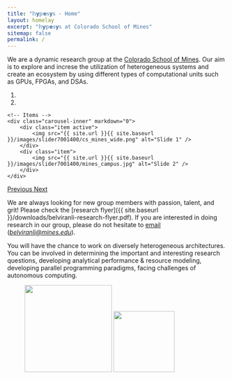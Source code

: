 ```yaml
---
title: "𝕙𝘆𝕡𝗲𝕤𝘆𝕤 - Home"
layout: homelay
excerpt: "𝕙𝘆𝕡𝗲𝕤𝘆𝕤 at Colorado School of Mines"
sitemap: false
permalink: /
---
```


We are a dynamic research group at the [Colorado School of Mines](https://cs.mines.edu). Our aim is to explore and increse the utilization of heterogeneous systems and create an ecosystem by using different types of computational units such as GPUs, FPGAs, and DSAs.

<div markdown="0" id="carousel" class="carousel slide" data-ride="carousel" data-interval="4000" data-pause="hover" >
    <!-- Menu -->
    <ol class="carousel-indicators">
        <li data-target="#carousel" data-slide-to="0" class="active"></li>
        <li data-target="#carousel" data-slide-to="1"></li>
    </ol>

    <!-- Items -->
    <div class="carousel-inner" markdown="0">
        <div class="item active">
            <img src="{{ site.url }}{{ site.baseurl }}/images/slider7001400/cs_mines_wide.png" alt="Slide 1" />
        </div>
        <div class="item">
            <img src="{{ site.url }}{{ site.baseurl }}/images/slider7001400/mines_campus.jpg" alt="Slide 2" />
        </div>
    </div>
  <a class="left carousel-control" href="#carousel" role="button" data-slide="prev">
    <span class="glyphicon glyphicon-chevron-left" aria-hidden="true"></span>
    <span class="sr-only">Previous</span>
  </a>
  <a class="right carousel-control" href="#carousel" role="button" data-slide="next">
    <span class="glyphicon glyphicon-chevron-right" aria-hidden="true"></span>
    <span class="sr-only">Next</span>
  </a>
</div>



We are always looking for new group members with passion, talent, and grit! Please check the [research flyer]({{ site.baseurl }}/downloads/belviranli-research-flyer.pdf). If you are interested in doing research in our group, please do not hesitate to [email](mailto:belviranli@mines.com) (*belviranli@mines.edu*).

You will have the chance to work on diversely heterogeneous architectures. You can  be involved in determining the important and interesting research questions, developing analytical performance & resource modeling, developing parallel programming paradigms, facing challenges of autonomous computing.


<!-- We are located at Leiden University, the birthplace of superconductivity and home to Kamerlingh Onnes, Lorentz, Huygens, Einstein, de Sitter, and others (see e.g. [the wall of signatures from Ehrenfest lecturers](https://www.lorentz.leidenuniv.nl/history/colloquium/muur_heel.html)). We exchange ideas and work with our neighbors from [Quantum Matter & Optics](http://www.physics.leidenuniv.nl/qo-home), as well as with the colleagues from our [world-class theory section](https://www.lorentz.leidenuniv.nl). -->



<!-- We are grateful for funding from Leiden University, [NWO](www.nwo.nl) ([Vidi talent scheme](http://www.nwo.nl/en/research-and-results/programmes/Talent+Scheme) and the [Frontiers in Nanoscience program](https://www.universiteitleiden.nl/en/research/research-projects/science/frontiers-of-nanoscience-nanofront)), and from an [ERC starting grant](https://erc.europa.eu/funding/starting-grants). -->

<figure class="fourth">
  <img src="{{ site.url }}{{ site.baseurl }}/images/logopic/nsf_sign.jpg" style="width: 200px">
  <img src="{{ site.url }}{{ site.baseurl }}/images/logopic/mines_logo.jpg" style="width: 140px">
</figure>
